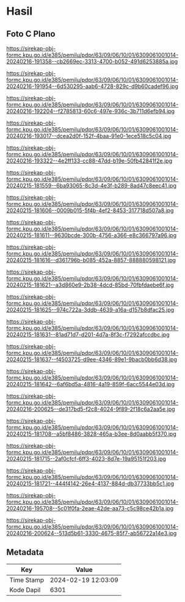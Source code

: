 # Hasil

## Foto C Plano

https://sirekap-obj-formc.kpu.go.id/e385/pemilu/pdpr/63/09/06/10/01/6309061001014-20240216-191358--cb2669ec-3313-4700-b052-491d6253885a.jpg

https://sirekap-obj-formc.kpu.go.id/e385/pemilu/pdpr/63/09/06/10/01/6309061001014-20240216-191954--6d530295-aab6-4728-829c-d9b60cadef96.jpg

https://sirekap-obj-formc.kpu.go.id/e385/pemilu/pdpr/63/09/06/10/01/6309061001014-20240216-192204--f2785813-60c6-497e-936c-3b711d6efb94.jpg

https://sirekap-obj-formc.kpu.go.id/e385/pemilu/pdpr/63/09/06/10/01/6309061001014-20240216-193017--dcea2d0f-152f-4baa-91e0-1ece518c5c04.jpg

https://sirekap-obj-formc.kpu.go.id/e385/pemilu/pdpr/63/09/06/10/01/6309061001014-20240216-193322--4e2ff133-cc88-47dd-b19e-50fb42841f2e.jpg

https://sirekap-obj-formc.kpu.go.id/e385/pemilu/pdpr/63/09/06/10/01/6309061001014-20240215-181559--6ba93065-8c3d-4e3f-b289-8ad47c8eec41.jpg

https://sirekap-obj-formc.kpu.go.id/e385/pemilu/pdpr/63/09/06/10/01/6309061001014-20240215-181606--0009b015-5f4b-4ef2-8453-317718d507a8.jpg

https://sirekap-obj-formc.kpu.go.id/e385/pemilu/pdpr/63/09/06/10/01/6309061001014-20240215-181611--9630bcde-300b-4756-a366-e8c366797a96.jpg

https://sirekap-obj-formc.kpu.go.id/e385/pemilu/pdpr/63/09/06/10/01/6309061001014-20240215-181616--d361796b-b085-452a-8857-888880598121.jpg

https://sirekap-obj-formc.kpu.go.id/e385/pemilu/pdpr/63/09/06/10/01/6309061001014-20240215-181621--a3d860e9-2b38-4dcd-85bd-70fbfdaebe6f.jpg

https://sirekap-obj-formc.kpu.go.id/e385/pemilu/pdpr/63/09/06/10/01/6309061001014-20240215-181625--974c722a-3ddb-4639-a16a-d157b8dfac25.jpg

https://sirekap-obj-formc.kpu.go.id/e385/pemilu/pdpr/63/09/06/10/01/6309061001014-20240215-181631--81ad71d7-d201-4d7a-8f3c-f7292afccdbc.jpg

https://sirekap-obj-formc.kpu.go.id/e385/pemilu/pdpr/63/09/06/10/01/6309061001014-20240215-181637--f4503725-d9ee-4346-89e1-9bacb0bb6d38.jpg

https://sirekap-obj-formc.kpu.go.id/e385/pemilu/pdpr/63/09/06/10/01/6309061001014-20240215-181642--6af6bd5a-4816-4a19-859f-6acc5544e03d.jpg

https://sirekap-obj-formc.kpu.go.id/e385/pemilu/pdpr/63/09/06/10/01/6309061001014-20240216-200625--de317bd5-f2c8-4024-9f89-2f18c6a2aa5e.jpg

https://sirekap-obj-formc.kpu.go.id/e385/pemilu/pdpr/63/09/06/10/01/6309061001014-20240215-181708--a5bf8486-3828-465a-b3ee-8d0aabb5f370.jpg

https://sirekap-obj-formc.kpu.go.id/e385/pemilu/pdpr/63/09/06/10/01/6309061001014-20240215-181715--2af0cfcf-6ff3-4023-8d7e-19a95151f203.jpg

https://sirekap-obj-formc.kpu.go.id/e385/pemilu/pdpr/63/09/06/10/01/6309061001014-20240215-181721--444f4142-26e4-4137-884d-db37733bb5c1.jpg

https://sirekap-obj-formc.kpu.go.id/e385/pemilu/pdpr/63/09/06/10/01/6309061001014-20240216-195708--5c01f0fa-2eae-42de-aa73-c5c98ce42b1a.jpg

https://sirekap-obj-formc.kpu.go.id/e385/pemilu/pdpr/63/09/06/10/01/6309061001014-20240216-200624--513d5b61-3330-4675-85f7-ab56722a14e3.jpg


## Metadata

| Key        | Value               |
| ---------- | ------------------- |
| Time Stamp | 2024-02-19 12:03:09 |
| Kode Dapil | 6301                |



